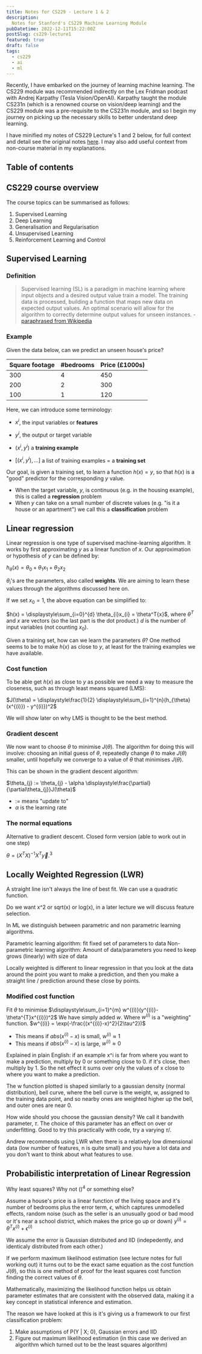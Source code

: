 ```yaml
---
title: Notes for CS229 - Lecture 1 & 2
description:
  Notes for Stanford's CS229 Machine Learning Module
pubDatetime: 2022-12-11T15:22:00Z
postSlug: cs229-lecture1
featured: true
draft: false
tags:
  - cs229
  - ai
  - ml
---
```


Recently, I have embarked on the journey of learning machine learning. The CS229 module was recommended indirectly on the Lex Fridman podcast with Andrej Karpathy (Tesla Vision/OpenAI). Karpathy taught the module CS231n (which is a renowned course on vision/deep learning) and the CS229 module was a pre-requisite to the CS231n module, and so I begin my journey on picking up the necessary skills to better understand deep learning.

I have minified my notes of CS229 Lecture's 1 and 2 below, for full context and detail see the original notes [here](https://cs229.stanford.edu/notes2022fall/main_notes.pdf). I may also add useful context from non-course material in my explanations.

## Table of contents

## CS229 course overview
The course topics can be summarised as follows:

1. Supervised Learning
2. Deep Learning
3. Generalisation and Regularisation
4. Unsupervised Learning
5. Reinforcement Learning and Control

## Supervised Learning
### Definition
>Supervised learning (SL) is a paradigm in machine learning where input objects and a desired output value train a model. The training data is processed, building a function that maps new data on expected output values. An optimal scenario will allow for the algorithm to correctly determine output values for unseen instances. -
[paraphrased from Wikipedia](https://en.wikipedia.org/wiki/Supervised_learning)

### Example
Given the data below, can we predict an unseen house's price?

| Square footage | #bedrooms | Price (£1000s) |
|----------------|------------|----------------|
| 300            | 4          | 450            |
| 200            | 2          | 300            |
| 100            | 1          | 120            |

Here, we can introduce some terminology:

- $x^i$, the input variables or **features**

- $y^i$, the output or target variable

- $(x^i, y^i)$ a **training example**

- $[(x^i, y^i), ...]$ a list of training examples = a **training set**

Our goal, is given a training set, to learn a function $h(x) = y$, so that
$h(x)$ is a "good" predictor for the corresponding $y$ value.

- When the target variable, $y$, is continuous (e.g. in the housing example), this is called a **regression** problem
- When $y$ can take on a small number of discrete values
(e.g. "is it a house or an apartment") we call this a **classification** problem
 

## Linear regression
Linear regression is one type of supervised machine-learning algorithm. It works by first approximating $y$ as a linear function of $x$. Our approximation or hypothesis of $y$ can be defined by:

$h_{\theta}(x) = {\theta}_0 + {\theta}_1x_1 + {\theta}_2x_2$

$\theta_i$'s are the parameters, also called **weights**. We are aiming to learn these values 
through the algorithms discussed here on.

If we set $x_0 = 1$, the above equation can be simplified to:

$h(x) = \displaystyle\sum_{i=0}^{d} \theta_{i}x_{i} = \theta^T{x}$, where $\theta^T$ and $x$ are vectors (so the last part is the dot product.) $d$ is the number of input variables (not counting $x_0$).

Given a training set, how can we learn the parameters $\theta$? One method seems to be to make $h(x)$ as close to $y$, at least for the training examples we have available.

### Cost function
To be able get $h(x)$ as close to $y$ as possible we need a way to measure the closeness, such as through least means squared (LMS):

$J(\theta) = \displaystyle\frac{1}{2} \displaystyle\sum_{i=1}^{n}(h_{\theta}(x^{(i)}) - y^{(i)})^2$

We will show later on why LMS is thought to be the best method.

### Gradient descent

We now want to choose $\theta$ to minimise $J(\theta)$. The algorithm for doing this will involve: choosing an initial guess of $\theta$, repeatedly change $\theta$ to make $J(\theta)$ smaller, until hopefully we converge to a value of $\theta$ that minimises $J(\theta)$.

This can be shown in the gradient descent algorithm:

$\theta_{j} := \theta_{j} - \alpha \displaystyle\frac{\partial}{\partial\theta_{j}}J(\theta)$

- $:=$ means "update to"
- $\alpha$ is the learning rate

### The normal equations
Alternative to gradient descent. Closed form version (able to work out in one step)

$\theta = (X^{T}X)^{-1}X^{T}\vec{y}.^{3}$

## Locally Weighted Regression (LWR)
A straight line isn't always the line of best fit. We can use a quadratic function.

Do we want x^2 or sqrt(x) or log(x), in a later lecture we will discuss feature selection.

In ML we distinguish between parametric and non parametric learning algorithms.

Parametric learning algorithm: fit fixed set of parameters to data
Non-parametric learning algorithm: Amount of data/parameters you need to keep grows (linearly)
with size of data

Locally weighted is different to linear regression in that you look at the data around the
point you want to make a prediction, and then you make a straight line / prediction around these close by points.

### Modified cost function
Fit $\theta$ to minimise
$\displaystyle\sum_{i=1}^{m} w^{(i)}(y^{(i)}-\theta^{T}x^{(i)})^2$
We have simply added $w$. Where $w^{(i)}$ is a "weighting" function.
$w^{(i)} = \exp(-\frac{(x^{(i)}-x)^2}{2\tau^2})$

- This means if $abs(x^{(i)} - x)$ is small, $w^{(i)} \approx 1$
- This means if $abs(x^{(i)} - x)$ is large, $w^{(i)} \approx 0$

Explained in plain English: if an example x^i is far from where you want to make a prediction, multiply by 0 or something close to 0. if it's close, then multiply by 1. So the net effect it sums over only the values of x close to where you want to make a prediction.

The w function plotted is shaped similarly to a gaussian density (normal distribution), bell curve, where the bell curve is the weight, w, assigned to the training data point, and so nearby ones are weighted higher up the bell, and outer ones are near 0.

How wide should you choose the gaussian density? We call it bandwith parameter, $\tau$. The choice of this parameter has an effect on over or underfitting. Good to try this practically with code, try a varying $\tau$/.

Andrew recommends using LWR when there is a relatively low dimensional data (low number of features, n is quite small) and you have a lot data and you don't want to think about what features to use.

## Probabilistic interpretation of Linear Regression

Why least squares? Why not $()^4$ or something else?

Assume a house's price is a linear function of the living space and it's number of bedrooms plus the error term, $\epsilon$, which captures unmodelled effects, random noise (such as the seller is an unusually good or bad mood or it's near a school district, which makes the price go up or down) $y^{(i)} = \theta^{T}x^{(i)} + \epsilon^{(i)}$

We assume the error is Gaussian distributed and IID (indepedently, and identicaly distributed from each other.)

If we perform maximum likelihood estimation (see lecture notes for full working out) it turns out to be the exact same equation as the cost function $J(\theta)$, so this is one method of proof for the least squares cost function finding the correct values of $\theta$.

Mathematically, maximizing the likelihood function helps us obtain parameter estimates that are consistent with the observed data, making it a key concept in statistical inference and estimation.

The reason we have looked at this is it's giving us a framework to our first classification problem:
1) Make assumptions of P(Y | X; 0), Gaussian errors and IID
2) Figure out maximum likelihood estimation (in this case we derived an algorithm which turned out to be the least squares algorithm)
